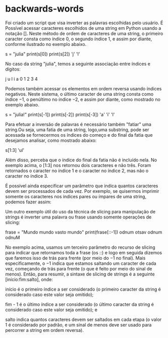 # backwards-words
  Foi criado um script que visa inverter as palavras escolhidas pelo usuário.
  É Possível acessar caracteres escolhidos de uma string em Python usando a notação []. Neste método de ordem de caracteres de uma string, o primeiro caracter consta como índice 0, o segundo índice 1, e assim por diante, conforme ilustrado no exemplo abaixo.

s = "julia"
print(s[0])
print(s[2])
'j'
'l'

  No caso da string "julia", temos a seguinte associação entre índices e dígitos:

j u l i a 
0 1 2 3 4 

  Podemos também acessar os elementos em ordem reversa usando índices negativos. Neste sistema, o último caracter de uma string consta como índice −1, o penúltimo no índice −2, e assim por diante, como mostrado no exemplo abaixo.

s = "julia!"
print(s[-1])
print(s[-2])
print(s[-3])
'a'
'i'
'l'
 
  Para efetuar a inversão de palavras é necessário também "fatiar" uma string.Ou seja, uma fatia de uma string, logo,uma substring, pode ser acessada se fornecermos os índices do começo e do final da fatia que desejamos analisar, como mostrado abaixo:

s[1:3]
'ul'

  Além disso, perceba que o índice do final da fatia não é incluído nela. No exemplo acima, o [1:3] nos retornou dois caracteres e não três. Foram retornados o caracter no índice 1 e o caracter no índice 2, mas não o caracter no índice 3.

  É possível ainda especificar um parâmetro que indica quantos caracteres devem ser processados de cada vez. Por exemplo, se quisermos imprimir somente os caracteres nos índices pares ou ímpares de uma string, podemos fazer assim:

  Um outro exemplo útil do uso da técnica de slicing para manipulação de strings é inverter uma palavra ou frase usando somente operações de slicing:

frase = "Mundo mundo vasto mundo"
print(frase[::-1])
odnum otsav odnum odnuM

  No exemplo acima, usamos um terceiro parâmetro do recurso de slicing para indicar que retornamos toda a frase (os ::) e logo em seguida dizemos que faremos isso de trás para frente (por meio do −1 no final). Mais especificamente, o −1 indica que estamos saltando um caracter de cada vez, começando de trás para frente (o que é feito por meio do sinal de menos).
 Então, para resumir, a sintaxe de slicing de strings é a seguinte [início:fim:salto], onde:

início é o primeiro índice a ser considerado (o primeiro caracter da string é considerado caso este valor seja omitido);

fim - 1 é o último índice a ser considerado (o último caracter da string é considerado caso este valor seja omitido); e

salto indica quantos caracteres devem ser saltados em cada etapa (o valor 1 é considerado por padrão, e um sinal de menos deve ser usado para percorrer a string em ordem reversa).
